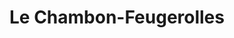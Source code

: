 ---
title: Le Chambon-Feugerolles
url: /le-chambon-feugerolles/
latitude: 45.396
longitude: 4.326
---